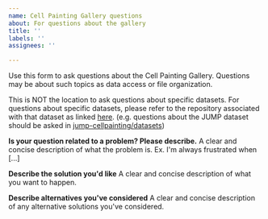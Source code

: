 ```yaml
---
name: Cell Painting Gallery questions
about: For questions about the gallery
title: ''
labels: ''
assignees: ''

---
```


Use this form to ask questions about the Cell Painting Gallery.
Questions may be about such topics as data access or file organization.

This is NOT the location to ask questions about specific datasets.
For questions about specific datasets, please refer to the repository associated with that dataset as linked [here](https://github.com/broadinstitute/cellpainting-gallery#available-datasets).
(e.g. questions about the JUMP dataset should be asked in [jump-cellpainting/datasets](https://github.com/jump-cellpainting/datasets/issues))

**Is your question related to a problem? Please describe.**
A clear and concise description of what the problem is. Ex. I'm always frustrated when [...]

**Describe the solution you'd like**
A clear and concise description of what you want to happen.

**Describe alternatives you've considered**
A clear and concise description of any alternative solutions you've considered.